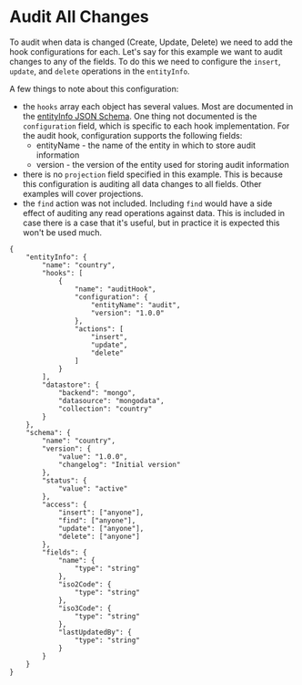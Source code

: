 # Audit All Changes
To audit when data is changed (Create, Update, Delete) we need to add the hook configurations for each.  Let's say for this example we want to audit changes to any of the fields.  To do this we need to configure the `insert`, `update`, and `delete` operations in the `entityInfo`.


A few things to note about this configuration:

* the `hooks` array each object has several values.  Most are documented in the [entityInfo JSON Schema](https://github.com/lightblue-platform/lightblue-core/blob/master/metadata/src/main/resources/json-schema/metadata/entityInfo.json).  One thing not documented is the `configuration` field, which is specific to each hook implementation.  For the audit hook, configuration supports the following fields:
    * entityName - the name of the entity in which to store audit information
    * version - the version of the entity used for storing audit information
* there is no `projection` field specified in this example.  This is because this configuration is auditing all data changes to all fields.  Other examples will cover projections.
* the `find` action was not included.  Including `find` would have a side effect of auditing any read operations against data.  This is included in case there is a case that it's useful, but in practice it is expected this won't be used much.

```
{
    "entityInfo": {
        "name": "country",
        "hooks": [
            {
                "name": "auditHook",
                "configuration": {
                    "entityName": "audit",
                    "version": "1.0.0"
                },
                "actions": [
                    "insert",
                    "update",
                    "delete"
                ]
            }
        ],
        "datastore": {
            "backend": "mongo",
            "datasource": "mongodata",
            "collection": "country"
        }
    },
    "schema": {
        "name": "country",
        "version": {
            "value": "1.0.0",
            "changelog": "Initial version"
        },
        "status": {
            "value": "active"
        },
        "access": {
            "insert": ["anyone"],
            "find": ["anyone"],
            "update": ["anyone"],
            "delete": ["anyone"]
        },
        "fields": {
            "name": {
                "type": "string"
            },
            "iso2Code": {
                "type": "string"
            },
            "iso3Code": {
                "type": "string"
            },
            "lastUpdatedBy": {
                "type": "string"
            }
        }
    }
}
```


